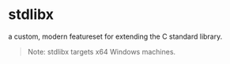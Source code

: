 # stdlibx
a custom, modern featureset for extending the C standard library. 

> Note: stdlibx targets x64 Windows machines.
